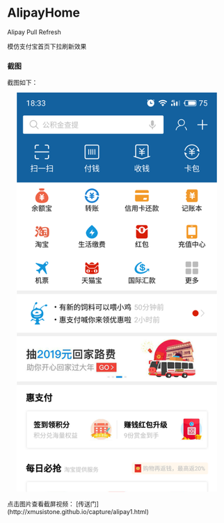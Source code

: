 # AlipayHome
Alipay Pull Refresh

模仿支付宝首页下拉刷新效果

### 截图
截图如下：
<br>
<p align="center">
  <a href="http://xmusistone.github.io/capture/alipay1.html" target="_blank">
    <img src="capture1.png" alt="Drawing" width="460"/>
  </a>
</br>
</center>
<p>
点击图片查看截屏视频：
  [传送门](http://xmusistone.github.io/capture/alipay1.html)
